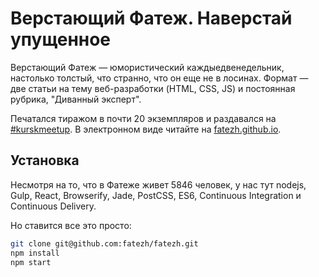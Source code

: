 # Верстающий Фатеж. Наверстай упущенное

Верстающий Фатеж — юмористический каждыедвенедельник,
настолько толстый, что странно, что он еще не в лосинах.
Формат — две статьи на тему веб-разработки (HTML, CSS, JS) и
постоянная рубрика, "Диванный эксперт".

Печатался тиражом в почти 20 экземпляров и раздавался
на [#kurskmeetup](https://github.com/kurskmeetup/meetups).
В электронном виде читайте на [fatezh.github.io](https://fatezh.github.io).

## Установка

Несмотря на то, что в Фатеже живет 5846 человек,
у нас тут nodejs, Gulp, React, Browserify, Jade, PostCSS, ES6,
Continuous Integration и Continuous Delivery.

Но ставится все это просто:

```bash
git clone git@github.com:fatezh/fatezh.git
npm install
npm start
```
